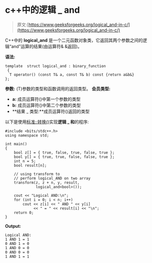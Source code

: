# c++中的逻辑 _ and

> 原文:[https://www.geeksforgeeks.org/logical_and-in-c/](https://www.geeksforgeeks.org/logical_and-in-c/)

C++中的 **logical_and** 是一个二元函数对象类，它返回其两个参数之间的逻辑“and”运算的结果(由运算符& &返回)。

**语法:**

```
template  struct logical_and : binary_function 
 {
  T operator() (const T& a, const T& b) const {return a&b&}
};

```

 **参数:** (T)参数的类型和函数调用的返回类型。
 **会员类型:**

*   **a:** 成员运算符()中第一个参数的类型
*   **b:** 成员运算符()中第二个参数的类型
*   **结果 _ 类型:**成员运算符()返回的类型

以下是使用[标准::转换()](https://www.geeksforgeeks.org/transform-c-stl-perform-operation-elements/)实现**逻辑 _ 和**的程序:

```
#include <bits/stdc++.h>
using namespace std;

int main()
{
    bool z[] = { true, false, true, false, true };
    bool y[] = { true, true, false, false, true };
    int n = 5;
    bool result[n];

    // using transform to
    // perform logical_AND on two array
    transform(z, z + n, y, result,
              logical_and<bool>());

    cout << "Logical AND:\n";
    for (int i = 0; i < n; i++)
        cout << z[i] << " AND " << y[i]
             << " = " << result[i] << "\n";
    return 0;
}
```

**Output:**

```
Logical AND:
1 AND 1 = 1
0 AND 1 = 0
1 AND 0 = 0
0 AND 0 = 0
1 AND 1 = 1

```
